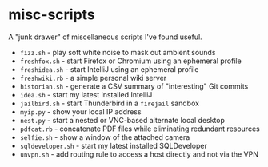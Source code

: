 # misc-scripts

A "junk drawer" of miscellaneous scripts I've found useful.

- `fizz.sh` - play soft white noise to mask out ambient sounds
- `freshfox.sh` - start Firefox or Chromium using an ephemeral profile
- `freshidea.sh` - start IntelliJ using an ephemeral profile
- `freshwiki.rb` - a simple personal wiki server
- `historian.sh` - generate a CSV summary of "interesting" Git commits
- `idea.sh` - start my latest installed IntelliJ
- `jailbird.sh` - start Thunderbird in a `firejail` sandbox
- `myip.py` - show your local IP address
- `nest.py` - start a nested or VNC-based alternate local desktop
- `pdfcat.rb` - concatenate PDF files while eliminating redundant resources
- `selfie.sh` - show a window of the attached camera
- `sqldeveloper.sh` - start my latest installed SQLDeveloper
- `unvpn.sh` - add routing rule to access a host directly and not via the VPN 

